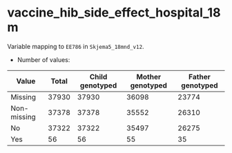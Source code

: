 # vaccine_hib_side_effect_hospital_18m
Variable mapping to `EE786` in `Skjema5_18mnd_v12`.
- Number of values:

| Value | Total | Child genotyped | Mother genotyped | Father genotyped |
| ----- | ----- | --------------- | ---------------- | ---------------- |
| Missing | 37930 | 37930 | 36098 | 23774 |
| Non-missing | 37378 | 37378 | 35552 | 26310 |
| No | 37322 | 37322 | 35497 |26275 |
| Yes | 56 | 56 | 55 |35 |




